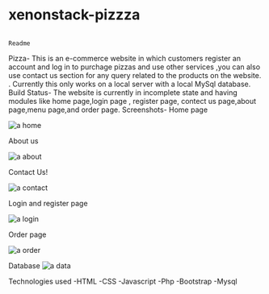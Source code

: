 # xenonstack-pizzza
                                                                              Readme
Pizza-
This is an e-commerce website in which customers register an account and log in to purchage pizzas and use other services ,you can also use contact us section for any query related to the products on the website. . Currently this only works on a local server with a local MySql database.
Build Status-
The website is currently in incomplete state and having modules like home page,login page , register page, contect us page,about page,menu page,and order page.
Screenshots-
Home page

 ![a home](https://user-images.githubusercontent.com/114164939/200991370-75185f16-b162-4a00-aa3c-c4926179b999.png)


About us
 
![a about](https://user-images.githubusercontent.com/114164939/200991413-993ea1be-07ab-4416-b165-5ddfbb667af3.png)

Contact Us!

![a contact](https://user-images.githubusercontent.com/114164939/200991428-4571b9a9-0961-41a5-b05e-9a4e0e944985.png)

 

Login and register page

![a login](https://user-images.githubusercontent.com/114164939/200991441-a7743d2e-7f93-4ad4-97cb-e51b129ed22e.png)

 
Order page


 ![a order](https://user-images.githubusercontent.com/114164939/200991455-32a23a94-ae7a-48c7-bdbe-b0322bfea0be.png)


Database
![a data](https://user-images.githubusercontent.com/114164939/200991473-963e8e96-4994-49c3-9b7e-00316d081650.png)

 
Technologies used
-HTML
-CSS
-Javascript
-Php
-Bootstrap
-Mysql
